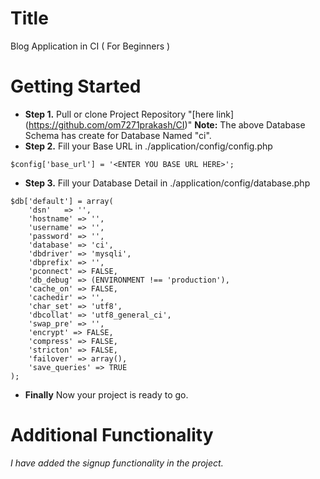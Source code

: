 # Title
Blog Application in CI ( For Beginners )

# Getting Started

* **Step 1.** Pull or clone Project Repository "[here link] (https://github.com/om7271prakash/CI)"
**Note:** The above Database Schema has create for Database Named "ci".
* **Step 2.** Fill your Base URL in ./application/config/config.php
```
$config['base_url'] = '<ENTER YOU BASE URL HERE>';
```
* **Step 3.** Fill your Database Detail in ./application/config/database.php
```
$db['default'] = array(
	'dsn'	=> '',
	'hostname' => '',
	'username' => '',
	'password' => '',
	'database' => 'ci',
	'dbdriver' => 'mysqli',
	'dbprefix' => '',
	'pconnect' => FALSE,
	'db_debug' => (ENVIRONMENT !== 'production'),
	'cache_on' => FALSE,
	'cachedir' => '',
	'char_set' => 'utf8',
	'dbcollat' => 'utf8_general_ci',
	'swap_pre' => '',
	'encrypt' => FALSE,
	'compress' => FALSE,
	'stricton' => FALSE,
	'failover' => array(),
	'save_queries' => TRUE
);
```
* **Finally** Now your project is ready to go.

# Additional Functionality
*I have added the signup functionality in the project.*
